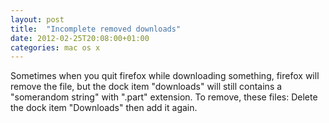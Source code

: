 ```yaml
---
layout: post
title:  "Incomplete removed downloads"
date: 2012-02-25T20:08:00+01:00
categories: mac os x
---
```


Sometimes when you quit firefox while downloading something, firefox will remove the file, but the dock item "downloads" will still contains a "somerandom string" with ".part" extension. To remove, these files: Delete the dock item "Downloads" then add it again.
<div style="clear: both;"></div>